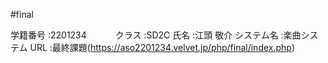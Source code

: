 #final

学籍番号    :2201234　　　
クラス      :SD2C
氏名        :江頭 敬介
システム名   :楽曲システム
URL         :最終課題(https://aso2201234.velvet.jp/php/final/index.php)
